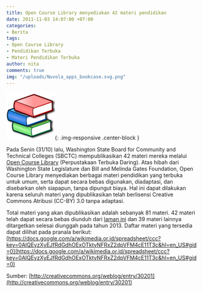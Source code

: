 ```yaml
---
title: Open Course Library menyediakan 42 materi pendidikan
date: 2011-11-03 14:07:00 +07:00
categories:
- Berita
tags:
- Open Course Library
- Pendidikan Terbuka
- Materi Pendidikan Terbuka
author: nita
comments: true
img: "/uploads/Nuvola_apps_bookcase.svg.png"
---
```


![Nuvola_apps_bookcase.svg.png](/uploads/Nuvola_apps_bookcase.svg.png){: .img-responsive .center-block }

Pada Senin (31/10) lalu, Washington State Board for Community and Technical Colleges (SBCTC) mempublikasikan 42 materi mereka melalui [Open Course Library](http://www.opencourselibrary.org/) (Perpustakaan Terbuka Daring). Atas hibah dari Washington State Legislature dan Bill and Melinda Gates Foundation, Open Course Library menyediakan berbagai materi pendidikan yang terbuka untuk umum, serta dapat secara bebas digunakan, diadaptasi, dan disebarkan oleh siapapun, tanpa dipungut biaya. Hal ini dapat dilakukan karena seluruh materi yang dipublikasikan telah berlisensi Creative Commons Atribusi (CC-BY) 3.0 tanpa adaptasi.

Total materi yang akan dipublikasikan adalah sebanyak 81 materi. 42 materi telah dapat secara bebas diunduh dari [laman ini](http://www.opencourselibrary.org/phase-1-courses) dan 39 materi lainnya ditargetkan selesai diunggah pada tahun 2013. Daftar materi yang tersedia dapat dilihat pada pranala berikut: [https://docs.google.com/a/wikimedia.or.id/spreadsheet/ccc?key=0AlQEyzXyEJfRdGdhOExOTktyNFRxZ2dpVFM4cE11T3c&hl=en_US#gid=0](https://docs.google.com/a/wikimedia.or.id/spreadsheet/ccc?key=0AlQEyzXyEJfRdGdhOExOTktyNFRxZ2dpVFM4cE11T3c&hl=en_US#gid=0)

Sumber: [http://creativecommons.org/weblog/entry/30201](http://creativecommons.org/weblog/entry/30201)
